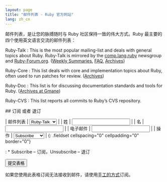 ```yaml
---
layout: page
title: "邮件列表 - Ruby 官方网站"
lang: zh_cn
---
```


邮件列表，是让您的脉搏随时与 Ruby 社区保持一致的伟大方式。Ruby 最主要的四个使用英文语言交流的邮件列表：

Ruby-Talk
: This is the most popular mailing-list and deals with general topics
  about Ruby. Ruby-Talk is mirrored by the
  [comp.lang.ruby](news:comp.lang.ruby) newsgroup and
  [Ruby-Forum.org][1]. ([Weekly Summaries][2], [FAQ][3], [Archives][4])

Ruby-Core
: This list deals with core and implementation topics about Ruby, often
  used to run patches for review. ([Archives][5])

Ruby-Doc
: This list is for discussing documentation standards and tools for
  Ruby. ([Archives at Gmane][6])

Ruby-CVS
: This list reports all commits to Ruby’s CVS repository.

<form action="/zh_cn/community/mailing-lists/" id="subscriptions-form" method="post" markdown="1">
## 订阅 或者 退订

| 邮件列表 | <select name="list"><option value="ruby-talk">Ruby-Talk</option><option value="ruby-core">Ruby-Core</option><option value="ruby-doc">Ruby-Doc</option><option value="ruby-cvs">Ruby-CVS</option></select> |
| 姓 | <input name="first_name" value="" /> |
| 名 | <input name="last_name" value="" /> |
| 电子邮件 | <input name="email" value="" /> |
| 操作 | <select name="action"><option value="subscribe">Subscribe</option><option value="unsubscribe">Unsubscribe</option></select> |
{: .fieldset cellspacing="0" cellpadding="0" border="0"}

: \* Subscribe – 订阅，Unsubscribe – 退订
<div algin="center" class="buttons">
<input class="button" type="submit" value="提交表格" />
</div>
</form>

如果您使用此表格订阅无法接收到邮件，请使用[手工的方式](manual-instructions/)订阅。



[1]: http://ruby-forum.org
[2]: http://www.rubyweeklynews.org/
[3]: http://rubyhacker.com/clrFAQ.html
[4]: http://blade.nagaokaut.ac.jp/ruby/ruby-talk/index.shtml
[5]: http://blade.nagaokaut.ac.jp/ruby/ruby-core/index.shtml
[6]: http://dir.gmane.org/gmane.comp.lang.ruby.documentation

